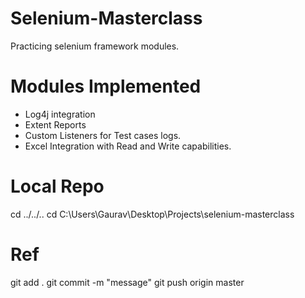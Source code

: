 # Selenium-Masterclass
Practicing selenium framework modules.

# Modules Implemented

* Log4j integration
* Extent Reports
* Custom Listeners for Test cases logs.
* Excel Integration with Read and Write capabilities.

# Local Repo
cd ../../..
cd C:\Users\Gaurav\Desktop\Projects\selenium-masterclass

# Ref
git add .
git commit -m "message"
git push origin master